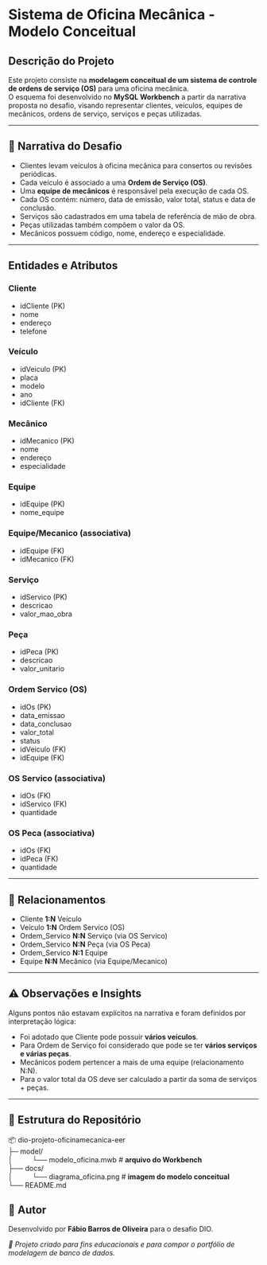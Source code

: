#  Sistema de Oficina Mecânica - Modelo Conceitual

##  Descrição do Projeto
Este projeto consiste na **modelagem conceitual de um sistema de controle de ordens de serviço (OS)** para uma oficina mecânica.  
O esquema foi desenvolvido no **MySQL Workbench** a partir da narrativa proposta no desafio, visando representar clientes, veículos, equipes de mecânicos, ordens de serviço, serviços e peças utilizadas.

---

## 📌 Narrativa do Desafio
- Clientes levam veículos à oficina mecânica para consertos ou revisões periódicas.  
- Cada veículo é associado a uma **Ordem de Serviço (OS)**.  
- Uma **equipe de mecânicos** é responsável pela execução de cada OS.  
- Cada OS contém: número, data de emissão, valor total, status e data de conclusão.  
- Serviços são cadastrados em uma tabela de referência de mão de obra.  
- Peças utilizadas também compõem o valor da OS.  
- Mecânicos possuem código, nome, endereço e especialidade.  

---

## Entidades e Atributos

### **Cliente**
- idCliente (PK)  
- nome  
- endereço  
- telefone  

### **Veículo**
- idVeiculo (PK)  
- placa  
- modelo  
- ano  
- idCliente (FK)  

### **Mecânico**
- idMecanico (PK)  
- nome  
- endereço  
- especialidade  

### **Equipe**
- idEquipe (PK)  
- nome_equipe  

### **Equipe/Mecanico** (associativa)
- idEquipe (FK)  
- idMecanico (FK)  

### **Serviço**
- idServico (PK)  
- descricao  
- valor_mao_obra  

### **Peça**
- idPeca (PK)  
- descricao  
- valor_unitario  

### **Ordem Servico (OS)**
- idOs (PK)  
- data_emissao  
- data_conclusao  
- valor_total  
- status  
- idVeiculo (FK)  
- idEquipe (FK)  

### **OS Servico** (associativa)
- idOs (FK)  
- idServico (FK)  
- quantidade  

### **OS Peca** (associativa)
- idOs (FK)  
- idPeca (FK)  
- quantidade  

---

## 🔗 Relacionamentos
- Cliente **1:N** Veículo  
- Veículo **1:N** Ordem Servico  (OS) 
- Ordem_Servico **N:N** Serviço (via OS Servico)  
- Ordem_Servico **N:N** Peça (via OS Peca)  
- Ordem_Servico **N:1** Equipe  
- Equipe **N:N** Mecânico (via Equipe/Mecanico)  

---

## ⚠️ Observações e Insights
Alguns pontos não estavam explícitos na narrativa e foram definidos por interpretação lógica:  
- Foi adotado que Cliente pode possuir **vários veículos**.  
- Para Ordem de Serviço foi considerado que pode se ter **vários serviços e várias peças**.  
- Mecânicos podem pertencer a mais de uma equipe (relacionamento N:N).  
- Para o valor total da OS deve ser calculado a partir da soma de serviços + peças.  

---  

## 📂 Estrutura do Repositório
📦  dio-projeto-oficinamecanica-eer    
├─ model/   
│&nbsp;&nbsp;&nbsp;&nbsp;&nbsp;&nbsp;&nbsp;&nbsp;&nbsp; └── modelo_oficina.mwb # **arquivo do Workbench**   
├── docs/  
│&nbsp;&nbsp;&nbsp;&nbsp;&nbsp;&nbsp;&nbsp;&nbsp;&nbsp; └── diagrama_oficina.png # **imagem do modelo conceitual**    
└── README.md  

## 📝 Autor
Desenvolvido por **Fábio Barros de Oliveira** para o desafio DIO.

*📌 Projeto criado para fins educacionais e para compor o portfólio de modelagem de banco de dados.*